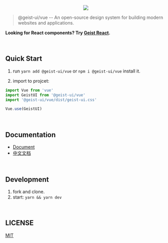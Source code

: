 <p align="center" height="370">
<img align="center" src="https://user-images.githubusercontent.com/11304944/58761972-c9d30700-857c-11e9-9ac7-8b1d02809fc8.png">
</p>

> @geist-ui/vue -- An open-source design system for building modern websites and applications.

**Looking for React components? Try [Geist React](https://github.com/geist-org/react).**

<br/>

## Quick Start

1. run `yarn add @geist-ui/vue` or `npm i @geist-ui/vue` install it.

2. import to projcet:

```js
import Vue from 'vue'
import GeistUI from '@geist-ui/vue'
import '@geist-ui/vue/dist/geist-ui.css'

Vue.use(GeistUI)
```

<br/>

## Documentation

- [Document](https://vue.geist-ui.dev/)
- [中文文档](https://vue.geist-ui.dev/zh-cn)

<br/>

## Development

1. fork and clone.
2. start: `yarn && yarn dev`

<br/>

## LICENSE

[MIT](LICENSE)
